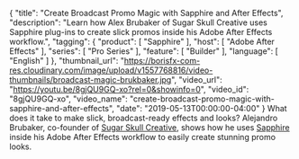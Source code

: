 {
  "title": "Create Broadcast Promo Magic with Sapphire and After Effects",
  "description": "Learn how Alex Brubaker of Sugar Skull Creative uses Sapphire plug-ins to create slick promos inside his Adobe After Effects workflow.",
  "tagging": {
    "product": [
      "Sapphire"
    ],
    "host": [
      "Adobe After Effects"
    ],
    "series": [
      "Pro Series"
    ],
    "feature": [
      "Builder"
    ],
    "language": [
      "English"
    ]
  },
  "thumbnail_url": "https://borisfx-com-res.cloudinary.com/image/upload/v1557768816/video-thumbnails/broadcast-magic-brukbaker.jpg",
  "video_url": "https://youtu.be/8gjQU9GQ-xo?rel=0&showinfo=0",
  "video_id": "8gjQU9GQ-xo",
  "video_name": "create-broadcast-promo-magic-with-sapphire-and-after-effects",
  "date": "2019-05-13T00:00:00-04:00"
}
What does it take to make slick, broadcast-ready effects and looks? Alejandro Brubaker, co-founder of <a href="https://www.sugarskullcreative.com/" target="blank">Sugar Skull Creative</a>, shows how he uses [Sapphire](https://borisfx.com/products/sapphire/ "Boris FX Sapphire") inside his Adobe After Effects workflow to easily create stunning promo looks.
